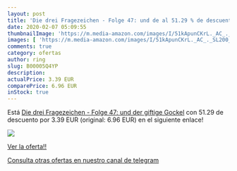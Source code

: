 ```yaml
---
layout: post
title: 'Die drei Fragezeichen - Folge 47: und de al 51.29 % de descuento'
date: 2020-02-07 05:09:55
thumbnailImage: 'https://m.media-amazon.com/images/I/51kApunCKrL._AC_._SL200_.jpg'
images: [ 'https://m.media-amazon.com/images/I/51kApunCKrL._AC_._SL200_.jpg' ]
comments: true
category: ofertas
author: ring
slug: B00005Q4YP
description:
actualPrice: 3.39 EUR
comparePrice: 6.96 EUR
inStock: true
---
```


Está [Die drei Fragezeichen - Folge 47: und der giftige Gockel](https://www.amazon.com/dp/B00005Q4YP/?tag=redken08-20) con 51.29 de descuento por 3.39 EUR (original: 6.96 EUR) en el siguiente enlace!

[![](https://m.media-amazon.com/images/I/51kApunCKrL._AC_._SL200_.jpg)](https://www.amazon.com/dp/B00005Q4YP/?tag=redken08-20)

[Ver la oferta!!](https://www.amazon.com/dp/B00005Q4YP/?tag=redken08-20)

[Consulta otras ofertas en nuestro canal de telegram](https://t.me/s/ofertas25)
